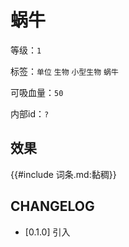 # 蜗牛

等级：`1`

标签：`单位` `生物` `小型生物` `蜗牛`

可吸血量：`50`

内部id：`?`

## 效果

{{#include 词条.md:黏稠}}

## CHANGELOG

- [0.1.0] 引入
